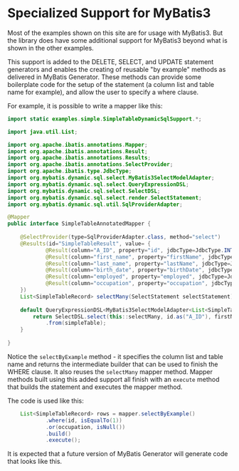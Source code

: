 # Specialized Support for MyBatis3
Most of the examples shown on this site are for usage with MyBatis3.  But the library does have some additional support for MyBatis3 beyond what is shown in the other examples.

This support is added to the DELETE, SELECT, and UPDATE statement generators and enables the creating of reusable "by example" methods as delivered in MyBatis Generator.  These methods can provide some boilerplate code for the setup of the statement (a column list and table name for example), and allow the user to specify a where clause.

For example, it is possible to write a mapper like this:

```java
import static examples.simple.SimpleTableDynamicSqlSupport.*;

import java.util.List;

import org.apache.ibatis.annotations.Mapper;
import org.apache.ibatis.annotations.Result;
import org.apache.ibatis.annotations.Results;
import org.apache.ibatis.annotations.SelectProvider;
import org.apache.ibatis.type.JdbcType;
import org.mybatis.dynamic.sql.select.MyBatis3SelectModelAdapter;
import org.mybatis.dynamic.sql.select.QueryExpressionDSL;
import org.mybatis.dynamic.sql.select.SelectDSL;
import org.mybatis.dynamic.sql.select.render.SelectStatement;
import org.mybatis.dynamic.sql.util.SqlProviderAdapter;

@Mapper
public interface SimpleTableAnnotatedMapper {
    
    @SelectProvider(type=SqlProviderAdapter.class, method="select")
    @Results(id="SimpleTableResult", value= {
            @Result(column="A_ID", property="id", jdbcType=JdbcType.INTEGER, id=true),
            @Result(column="first_name", property="firstName", jdbcType=JdbcType.VARCHAR),
            @Result(column="last_name", property="lastName", jdbcType=JdbcType.VARCHAR),
            @Result(column="birth_date", property="birthDate", jdbcType=JdbcType.DATE),
            @Result(column="employed", property="employed", jdbcType=JdbcType.VARCHAR, typeHandler=YesNoTypeHandler.class),
            @Result(column="occupation", property="occupation", jdbcType=JdbcType.VARCHAR)
    })
    List<SimpleTableRecord> selectMany(SelectStatement selectStatement);
    
    default QueryExpressionDSL<MyBatis3SelectModelAdapter<List<SimpleTableRecord>>>.QueryExpressionAfterFrom selectByExample() {
        return SelectDSL.select(this::selectMany, id.as("A_ID"), firstName, lastName, birthDate, employed, occupation)
            .from(simpleTable);
    }
    
}
```

Notice the `selectByExample` method - it specifies the column list and table name and returns the intermediate builder that can be used to finish the WHERE clause.  It also reuses the `selectMany` mapper method.  Mapper methods built using this added support all finish with an `execute` method that builds the statement and executes the mapper method.

The code is used like this:

```java
    List<SimpleTableRecord> rows = mapper.selectByExample()
            .where(id, isEqualTo(1))
            .or(occupation, isNull())
            .build()
            .execute();
```

It is expected that a future version of MyBatis Generator will generate code that looks like this.